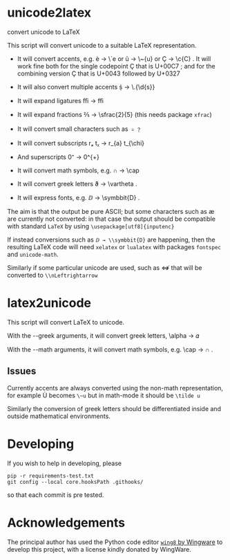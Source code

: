 unicode2latex
=============

convert unicode to LaTeX

This script will convert unicode to a suitable LaTeX representation.

- It will convert accents, e.g. è  → \\`e
  or ũ → \\~{u}
  or Ç  → \\c{C} .
  It will work fine   both for the single codepoint Ç that is U+00C7 ;
  and for the combining version Ç  that is  U+0043  followed by U+0327

- It will also convert multiple accents ṩ  → \\.{\\d{s}}

- It will expand ligatures ﬃ → ffi

- It will expand fractions ⅖ → \\sfrac{2}{5}
  (this needs package `xfrac`)

- It will convert small characters such as ﹦﹖

- It will convert subscripts rₐ tᵪ → r_{a} t_{\\chi}

- And superscripts  0⁺ → 0^{+}

- It will convert math symbols, e.g.  ∩ → \\cap

- It will convert greek letters ϑ → \\vartheta .

- It will express fonts, e.g.  ⅅ → \\symbbit{D} .

The aim is that the output be pure ASCII; but some characters
such as  æ  are currently not converted: in that
case the output should be compatible with standard `LaTeX`
by using `\usepackage[utf8]{inputenc}`

If instead conversions such as  `ⅅ → \\symbbit{D}`
are happening, then the resulting LaTeX code
will need `xelatex` or `lualatex` with packages
`fontspec` and `unicode-math`.

Similarly if some particular unicode are used, such
as ⇎ that will be converted to `\\nLeftrightarrow`

latex2unicode
=============
This script will convert  LaTeX to unicode.

With the --greek arguments,
  it will convert greek letters, \\alpha → 𝛼

With the --math arguments,
  it will convert math symbols, e.g.  \\cap → ∩ .

Issues
------

Currently accents are always converted using the non-math representation,
for example Ù becomes `\~u` but in math-mode it should be  `\tilde u`


Similarly the conversion of greek letters should be differentiated
 inside and outside mathematical environments.

Developing
==========

If you wish to help in developing, please

    pip -r requirements-test.txt
    git config --local core.hooksPath .githooks/

so that each commit is pre tested.

Acknowledgements
================

The principal author has used the Python code editor
[`wing8` by Wingware](http://wingware.com/)
to develop this project, with a license kindly donated
by WingWare.
